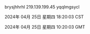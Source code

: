 brysjhhrhl 219.139.199.45 yqqlmgsycl

2024年 04月 25日 星期四 18:20:03 CST

2024年 04月 25日 星期四 10:20:03 GMT
